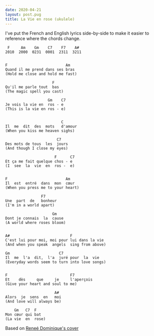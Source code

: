 ```yaml
---
date: 2020-04-21
layout: post.pug
title: La Vie en rose (ukulele)
---
```


I've put the French and English lyrics side-by-side to make it easier to reference where the chords change.

	 F     Am    Gm    C7    F7    A#
	2010  2000  0231  0001  2311  3211


	F                          Am
	Quand il me prend dans ses bras
	(Hold me close and hold me fast)

	                     F
	Qu'il me parle tout  bas
	(The magic spell you cast)

	                   Gm    C7
	Je vois la vie en  ros - e
	(This is la vie en ros - e)


	                         C
	Il  me  dit  des  mots   d'amour
	(When you kiss me heaven sighs)

	                       C7
	Des mots de tous  les  jours
	(And though I close my eyes)

	                      F      C7
	Et ça me fait quelque chos - e
	(I  see  la  vie  en  ros -  e)


	F                          Am
	Il  est  entré  dans  mon  cœur
	(When you press me to your heart)

	                F7
	Une  part  de   bonheur
	(I'm in a world apart)

	                     Gm
	Dont je connais  la  cause
	(A world where roses bloom)


	A#                           F
	C'est lui pour moi, moi pour lui dans la vie
	(And when you speak  angels  sing from above)

	Gm                      C7
	Il  me  l'a  dit,  l'a  juré pour  la  vie
	(Everyday words seem to turn into love songs)


	F                            F7
	Et    dès     que     je     l'aperçois
	(Give your heart and soul to me)

	                      A#
	Alors  je  sens  en   moi
	(And love will always be)

	    Gm   C7  F
	Mon cœur qui bat
	(La vie  en  rose)

Based on [Reneé Dominique's cover](https://youtu.be/lPCxm9kwO98)

